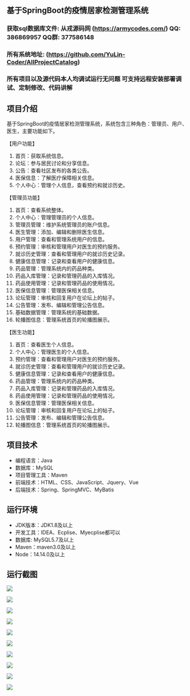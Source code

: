 ## 基于SpringBoot的疫情居家检测管理系统

###  获取sql数据库文件: 从戎源码网 (https://armycodes.com/) QQ: 386869957 QQ群: 377586148
###  所有系统地址: (https://github.com/YuLin-Coder/AllProjectCatalog) 
###  所有项目以及源代码本人均调试运行无问题 可支持远程安装部署调试、定制修改、代码讲解

## 项目介绍
基于SpringBoot的疫情居家检测管理系统，系统包含三种角色：管理员、用户、医生，主要功能如下。

【用户功能】
1. 首页：获取系统信息。
2. 论坛：参与居民讨论和分享信息。
3. 公告：查看社区发布的各类公告。
4. 医保信息：了解医疗保障相关信息。
5. 个人中心：管理个人信息，查看预约和就诊历史。

【管理员功能】
1. 首页：查看系统整体。
2. 个人中心：管理管理员的个人信息。
3. 管理员管理：维护系统管理员的账户信息。
4. 医生管理：添加、编辑和删除医生信息。
5. 用户管理：查看和管理系统用户的信息。
6. 预约管理：审核和管理用户对医生的预约服务。
7. 就诊历史管理：查看和管理用户的就诊历史记录。
8. 健康信息管理：记录和查看用户的健康信息。
9. 药品管理：管理系统内的药品种类。
10. 药品入库管理：记录和管理药品的入库情况。
11. 药品使用管理：记录和管理药品的使用情况。
12. 医保信息管理：管理医保相关信息。
13. 论坛管理：审核和回复用户在论坛上的帖子。
14. 公告管理：发布、编辑和管理公告信息。
15. 基础数据管理：管理系统的基础数据。
16. 轮播图信息：管理系统首页的轮播图展示。

【医生功能】
1. 首页：查看医生个人信息。
2. 个人中心：管理医生的个人信息。
3. 预约管理：查看和管理用户对医生的预约服务。
4. 就诊历史管理：查看和管理用户的就诊历史记录。
5. 健康信息管理：记录和查看用户的健康信息。
6. 药品管理：管理系统内的药品种类。
7. 药品入库管理：记录和管理药品的入库情况。
8. 药品使用管理：记录和管理药品的使用情况。
9. 医保信息管理：管理医保相关信息。
10. 论坛管理：审核和回复用户在论坛上的帖子。
11. 公告管理：发布、编辑和管理公告信息。
12. 轮播图信息：管理系统首页的轮播图展示。

## 项目技术
- 编程语言：Java
- 数据库：MySQL
- 项目管理工具：Maven
- 前端技术：HTML、CSS、JavaScript、Jquery、Vue
- 后端技术：Spring、SpringMVC、MyBatis

## 运行环境
- JDK版本：JDK1.8及以上
- 开发工具：IDEA、Ecplise、Myecplise都可以
- 数据库: MySQL5.7及以上
- Maven：maven3.0及以上
- Node：14.14.0及以上

## 运行截图
![](screenshot/1.png)

![](screenshot/2.png)

![](screenshot/3.png)

![](screenshot/4.png)

![](screenshot/5.png)

![](screenshot/6.png)

![](screenshot/7.png)

![](screenshot/8.png)

![](screenshot/9.png)

![](screenshot/10.png)